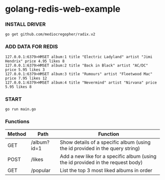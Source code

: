 # golang-redis-web-example
### INSTALL DRIVER
```
go get github.com/mediocregopher/radix.v2
```

### ADD DATA FOR REDIS
```
127.0.0.1:6379>HMSET album:1 title "Electric Ladyland" artist "Jimi Hendrix" price 4.95 likes 8
127.0.0.1:6379>HMSET album:2 title "Back in Black" artist "AC/DC" price 5.95 likes 3
127.0.0.1:6379>HMSET album:3 title "Rumours" artist "Fleetwood Mac" price 7.95 likes 12
127.0.0.1:6379>HMSET album:4 title "Nevermind" artist "Nirvana" price 5.95 likes 8
```

### START
```
go run main.go
```

### Functions
| Method | Path | Function
| ------ | ------ | ------ |
| GET | /album?id=1 | Show details of a specific album (using the id provided in the query string) |
| POST | /likes | Add a new like for a specific album (using the id provided in the request body) |
| GET | /popular | List the top 3 most liked albums in order |
